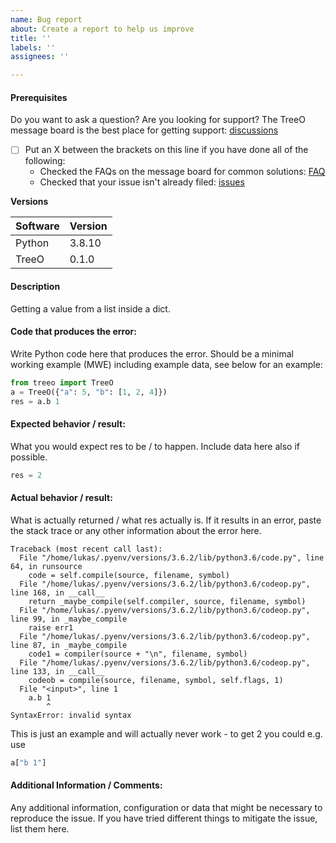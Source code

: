 ```yaml
---
name: Bug report
about: Create a report to help us improve
title: ''
labels: ''
assignees: ''

---
```


#### Prerequisites
Do you want to ask a question? Are you looking for support? The TreeO message board is the best place for getting support: [discussions](https://github.com/envigreen/TreeO/discussions)

* [ ] Put an X between the brackets on this line if you have done all of the following:
    * Checked the FAQs on the message board for common solutions: [FAQ](https://github.com/envigreen/TreeO/discussions/categories/q-a)
    * Checked that your issue isn't already filed: [issues](https://github.com/envigreen/TreeO/issues)

**Versions**
<!-- What version of TreeO are you using? What version of python are you using? -->
| Software | Version |
|----------|---------|
| Python   | 3.8.10  |
| TreeO    | 0.1.0   |

#### Description
<!-- Description of the issue-->

Getting a value from a list inside a dict.

#### Code that produces the error:
Write Python code here that produces the error. Should be a minimal working example (MWE) including example data, see below for an example:

```python
from treeo import TreeO
a = TreeO({"a": 5, "b": [1, 2, 4]})
res = a.b 1
```

#### Expected behavior / result:
What you would expect res to be / to happen. Include data here also if possible.

```python
res = 2
```

#### Actual behavior / result:
What is actually returned / what res actually is. If it results in an error, paste the stack trace or any other information about the error here.

```
Traceback (most recent call last):
  File "/home/lukas/.pyenv/versions/3.6.2/lib/python3.6/code.py", line 64, in runsource
    code = self.compile(source, filename, symbol)
  File "/home/lukas/.pyenv/versions/3.6.2/lib/python3.6/codeop.py", line 168, in __call__
    return _maybe_compile(self.compiler, source, filename, symbol)
  File "/home/lukas/.pyenv/versions/3.6.2/lib/python3.6/codeop.py", line 99, in _maybe_compile
    raise err1
  File "/home/lukas/.pyenv/versions/3.6.2/lib/python3.6/codeop.py", line 87, in _maybe_compile
    code1 = compiler(source + "\n", filename, symbol)
  File "/home/lukas/.pyenv/versions/3.6.2/lib/python3.6/codeop.py", line 133, in __call__
    codeob = compile(source, filename, symbol, self.flags, 1)
  File "<input>", line 1
    a.b 1
        ^
SyntaxError: invalid syntax
```
This is just an example and will actually never work - to get 2 you could e.g. use
```python
a["b 1"]
```

#### Additional Information / Comments:
Any additional information, configuration or data that might be necessary to reproduce the issue. If you have tried different things to mitigate the issue, list them here.
